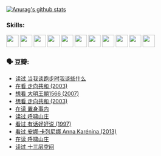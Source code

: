 
[![Anurag's github stats](https://github-readme-stats.vercel.app/api?username=w940853815)](https://github.com/anuraghazra/github-readme-stats)

### Skills:

<code><img height="32" src="https://cdn.jsdelivr.net/npm/simple-icons@v5/icons/python.svg"></code>
<code><img height="32" src="https://cdn.jsdelivr.net/npm/simple-icons@v5/icons/javascript.svg"></code>
<code><img height="32" src="https://cdn.jsdelivr.net/npm/simple-icons@v5/icons/django.svg"></code>
<code><img height="32" src="https://cdn.jsdelivr.net/npm/simple-icons@v5/icons/flask.svg"></code>
<code><img height="32" src="https://cdn.jsdelivr.net/npm/simple-icons@v5/icons/vuetify.svg"></code>
<code><img height="32" src="https://cdn.jsdelivr.net/npm/simple-icons@v5/icons/git.svg"></code>
<code><img height="32" src="https://cdn.jsdelivr.net/npm/simple-icons@v5/icons/docker.svg"></code>
<code><img height="32" src="https://cdn.jsdelivr.net/npm/simple-icons@v5/icons/postgresql.svg"></code>
<code><img height="32" src="https://cdn.jsdelivr.net/npm/simple-icons@v5/icons/elasticsearch.svg"></code>
<code><img height="32" src="https://cdn.jsdelivr.net/npm/simple-icons@v5/icons/macos.svg"></code>
<code><img height="32" src="https://cdn.jsdelivr.net/npm/simple-icons@v5/icons/linux.svg"></code>

### 🗣 豆瓣:

<!-- DOUBAN-ACTIVITIES:START -->
- [读过 当我谈跑步时我谈些什么](https://www.douban.com/people/136069238/status/3715422296/?_i=41500117)
- [在看 走向共和‎ (2003)](https://www.douban.com/people/136069238/status/3711470443/?_i=41500117)
- [想看 大明王朝1566‎ (2007)](https://www.douban.com/people/136069238/status/3710980213/?_i=41500117)
- [想看 走向共和‎ (2003)](https://www.douban.com/people/136069238/status/3710980002/?_i=41500117)
- [在读 置身事内](https://www.douban.com/people/136069238/status/3710472151/?_i=41500117)
- [读过 呼啸山庄](https://www.douban.com/people/136069238/status/3710470617/?_i=41500117)
- [看过 有话好好说‎ (1997)](https://www.douban.com/people/136069238/status/3709833172/?_i=41500117)
- [看过 安娜·卡列尼娜 Anna Karénina‎ (2013)](https://www.douban.com/people/136069238/status/3708942010/?_i=41500117)
- [在读 呼啸山庄](https://www.douban.com/people/136069238/status/3701626992/?_i=41500117)
- [读过 十三层空间](https://www.douban.com/people/136069238/status/3700755247/?_i=41500117)
<!-- DOUBAN-ACTIVITIES:END -->
<!--
**w940853815/w940853815** is a ✨ _special_ ✨ repository because its `README.md` (this file) appears on your GitHub profile.

Here are some ideas to get you started:

- 🔭 I’m currently working on ...
- 🌱 I’m currently learning ...
- 👯 I’m looking to collaborate on ...
- 🤔 I’m looking for help with ...
- 💬 Ask me about ...
- 📫 How to reach me: ...
- 😄 Pronouns: ...
- ⚡ Fun fact: ...
-->
